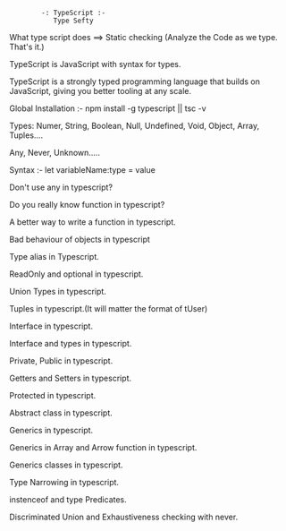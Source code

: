     		-: TypeScript :-
    	  	   Type Sefty

What type script does ==> Static checking
(Analyze the Code as we type. That's it.)

TypeScript is JavaScript with syntax for types.

TypeScript is a strongly typed programming language that builds on JavaScript, giving you better tooling at any scale.

Global Installation :- npm install -g typescript || tsc -v

Types: Numer, String, Boolean, Null, Undefined, Void, Object, Array, Tuples....

Any, Never, Unknown.....

Syntax :- let variableName:type = value

Don't use any in typescript?

Do you really know function in typescript?

A better way to write a function in typescript.

Bad behaviour of objects in typescript

Type alias in Typescript.

ReadOnly and optional in typescript.

Union Types in typescript.

Tuples in typescript.(It will matter the format of tUser)

Interface in typescript.

Interface and types in typescript.

Private, Public in typescript.

Getters and Setters in typescript.

Protected in typescript.

Abstract class in typescript.

Generics in typescript.

Generics in Array and Arrow function in typescript.

Generics classes in typescript.

Type Narrowing in typescript.

instenceof and type Predicates.

Discriminated Union and Exhaustiveness checking with never.
